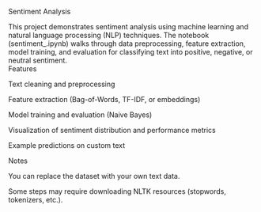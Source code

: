 Sentiment Analysis <br>

This project demonstrates sentiment analysis using machine learning and natural language processing (NLP) techniques. The notebook (sentiment_.ipynb) walks through data preprocessing, feature extraction, model training, and evaluation for classifying text into positive, negative, or neutral sentiment.
<br>
Features<br>

Text cleaning and preprocessing<br>

Feature extraction (Bag-of-Words, TF-IDF, or embeddings)<br>

Model training and evaluation (Naive Bayes)<br>

Visualization of sentiment distribution and performance metrics<br>

Example predictions on custom text<br>

Notes <br>

You can replace the dataset with your own text data.<br>

Some steps may require downloading NLTK resources (stopwords, tokenizers, etc.).<br>
